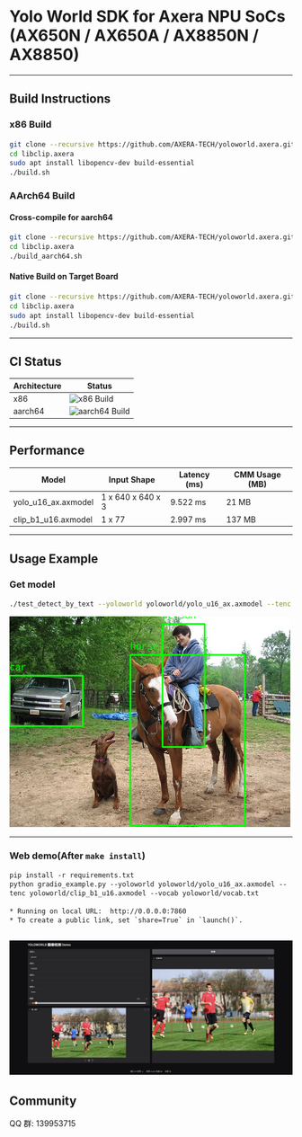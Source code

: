 

# Yolo World SDK for Axera NPU SoCs (AX650N / AX650A / AX8850N / AX8850)

---
## Build Instructions

### x86 Build

```bash
git clone --recursive https://github.com/AXERA-TECH/yoloworld.axera.git
cd libclip.axera
sudo apt install libopencv-dev build-essential 
./build.sh
```

### AArch64 Build

#### Cross-compile for aarch64

```bash
git clone --recursive https://github.com/AXERA-TECH/yoloworld.axera.git
cd libclip.axera
./build_aarch64.sh
```

#### Native Build on Target Board

```bash
git clone --recursive https://github.com/AXERA-TECH/yoloworld.axera.git
cd libclip.axera
sudo apt install libopencv-dev build-essential
./build.sh
```
---
## CI Status

| Architecture | Status |
|--------------|--------|
| x86          | ![x86 Build](https://github.com/AXERA-TECH/yoloworld.axera/actions/workflows/build.yml/badge.svg?branch=main&label=x86&job=build-x86) |
| aarch64      | ![aarch64 Build](https://github.com/AXERA-TECH/yoloworld.axera/actions/workflows/build.yml/badge.svg?branch=main&label=aarch64&job=build-aarch64) |

---
## Performance

| Model | Input Shape |  Latency (ms) | CMM Usage (MB) |
|-------|------------|--------------|------------|
| yolo_u16_ax.axmodel | 1 x 640 x 640 x 3 |  9.522 ms | 21 MB |
| clip_b1_u16.axmodel | 1 x 77 |  2.997 ms | 137 MB |
---

## Usage Example

### Get model

```bash
./test_detect_by_text --yoloworld yoloworld/yolo_u16_ax.axmodel --tenc yoloworld/clip_b1_u16.axmodel -v yoloworld/vocab.txt -i ssd_horse.jpg --classes person,car,dog,horse
```

![](pyyoloworld/result.jpg)

---

### Web demo(After `make install`)
```
pip install -r requirements.txt
python gradio_example.py --yoloworld yoloworld/yolo_u16_ax.axmodel --tenc yoloworld/clip_b1_u16.axmodel --vocab yoloworld/vocab.txt

* Running on local URL:  http://0.0.0.0:7860
* To create a public link, set `share=True` in `launch()`.
```
![](pyyoloworld/gardio_example.jpg)
---

## Community
QQ 群: 139953715
